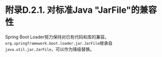 # 附录D.2.1. 对标准Java "JarFile"的兼容性

Spring Boot Loader努力保持对已有代码和库的兼容。`org.springframework.boot.loader.jar.JarFile`继承自`java.util.jar.JarFile`，可以作为降级替换。

